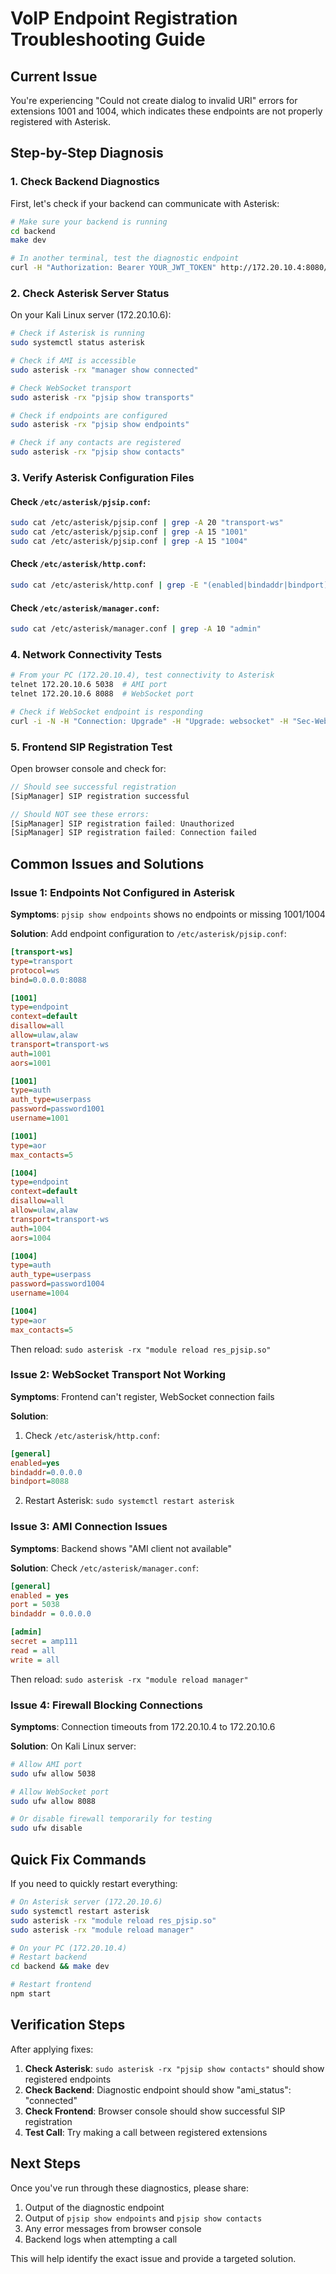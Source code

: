 # VoIP Endpoint Registration Troubleshooting Guide

## Current Issue
You're experiencing "Could not create dialog to invalid URI" errors for extensions 1001 and 1004, which indicates these endpoints are not properly registered with Asterisk.

## Step-by-Step Diagnosis

### 1. Check Backend Diagnostics
First, let's check if your backend can communicate with Asterisk:

```bash
# Make sure your backend is running
cd backend
make dev

# In another terminal, test the diagnostic endpoint
curl -H "Authorization: Bearer YOUR_JWT_TOKEN" http://172.20.10.4:8080/protected/diagnostics
```

### 2. Check Asterisk Server Status
On your Kali Linux server (172.20.10.6):

```bash
# Check if Asterisk is running
sudo systemctl status asterisk

# Check if AMI is accessible
sudo asterisk -rx "manager show connected"

# Check WebSocket transport
sudo asterisk -rx "pjsip show transports"

# Check if endpoints are configured
sudo asterisk -rx "pjsip show endpoints"

# Check if any contacts are registered
sudo asterisk -rx "pjsip show contacts"
```

### 3. Verify Asterisk Configuration Files

#### Check `/etc/asterisk/pjsip.conf`:
```bash
sudo cat /etc/asterisk/pjsip.conf | grep -A 20 "transport-ws"
sudo cat /etc/asterisk/pjsip.conf | grep -A 15 "1001"
sudo cat /etc/asterisk/pjsip.conf | grep -A 15 "1004"
```

#### Check `/etc/asterisk/http.conf`:
```bash
sudo cat /etc/asterisk/http.conf | grep -E "(enabled|bindaddr|bindport)"
```

#### Check `/etc/asterisk/manager.conf`:
```bash
sudo cat /etc/asterisk/manager.conf | grep -A 10 "admin"
```

### 4. Network Connectivity Tests

```bash
# From your PC (172.20.10.4), test connectivity to Asterisk
telnet 172.20.10.6 5038  # AMI port
telnet 172.20.10.6 8088  # WebSocket port

# Check if WebSocket endpoint is responding
curl -i -N -H "Connection: Upgrade" -H "Upgrade: websocket" -H "Sec-WebSocket-Version: 13" -H "Sec-WebSocket-Key: test" http://172.20.10.6:8088/ws
```

### 5. Frontend SIP Registration Test

Open browser console and check for:
```javascript
// Should see successful registration
[SipManager] SIP registration successful

// Should NOT see these errors:
[SipManager] SIP registration failed: Unauthorized
[SipManager] SIP registration failed: Connection failed
```

## Common Issues and Solutions

### Issue 1: Endpoints Not Configured in Asterisk
**Symptoms**: `pjsip show endpoints` shows no endpoints or missing 1001/1004

**Solution**: Add endpoint configuration to `/etc/asterisk/pjsip.conf`:
```ini
[transport-ws]
type=transport
protocol=ws
bind=0.0.0.0:8088

[1001]
type=endpoint
context=default
disallow=all
allow=ulaw,alaw
transport=transport-ws
auth=1001
aors=1001

[1001]
type=auth
auth_type=userpass
password=password1001
username=1001

[1001]
type=aor
max_contacts=5

[1004]
type=endpoint
context=default
disallow=all
allow=ulaw,alaw
transport=transport-ws
auth=1004
aors=1004

[1004]
type=auth
auth_type=userpass
password=password1004
username=1004

[1004]
type=aor
max_contacts=5
```

Then reload: `sudo asterisk -rx "module reload res_pjsip.so"`

### Issue 2: WebSocket Transport Not Working
**Symptoms**: Frontend can't register, WebSocket connection fails

**Solution**: 
1. Check `/etc/asterisk/http.conf`:
```ini
[general]
enabled=yes
bindaddr=0.0.0.0
bindport=8088
```

2. Restart Asterisk: `sudo systemctl restart asterisk`

### Issue 3: AMI Connection Issues
**Symptoms**: Backend shows "AMI client not available"

**Solution**: Check `/etc/asterisk/manager.conf`:
```ini
[general]
enabled = yes
port = 5038
bindaddr = 0.0.0.0

[admin]
secret = amp111
read = all
write = all
```

Then reload: `sudo asterisk -rx "module reload manager"`

### Issue 4: Firewall Blocking Connections
**Symptoms**: Connection timeouts from 172.20.10.4 to 172.20.10.6

**Solution**: On Kali Linux server:
```bash
# Allow AMI port
sudo ufw allow 5038

# Allow WebSocket port  
sudo ufw allow 8088

# Or disable firewall temporarily for testing
sudo ufw disable
```

## Quick Fix Commands

If you need to quickly restart everything:

```bash
# On Asterisk server (172.20.10.6)
sudo systemctl restart asterisk
sudo asterisk -rx "module reload res_pjsip.so"
sudo asterisk -rx "module reload manager"

# On your PC (172.20.10.4)
# Restart backend
cd backend && make dev

# Restart frontend
npm start
```

## Verification Steps

After applying fixes:

1. **Check Asterisk**: `sudo asterisk -rx "pjsip show contacts"` should show registered endpoints
2. **Check Backend**: Diagnostic endpoint should show "ami_status": "connected"
3. **Check Frontend**: Browser console should show successful SIP registration
4. **Test Call**: Try making a call between registered extensions

## Next Steps

Once you've run through these diagnostics, please share:
1. Output of the diagnostic endpoint
2. Output of `pjsip show endpoints` and `pjsip show contacts`
3. Any error messages from browser console
4. Backend logs when attempting a call

This will help identify the exact issue and provide a targeted solution.

